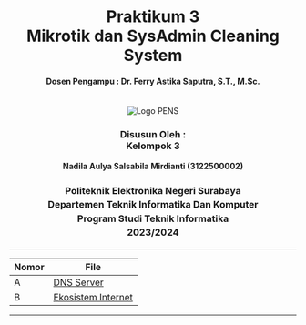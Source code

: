 <div align="center">
  <h1 style="text-align: center;font-weight: bold">Praktikum 3<br>Mikrotik dan SysAdmin Cleaning System</h1>
  <h4 style="text-align: center;">Dosen Pengampu : Dr. Ferry Astika Saputra, S.T., M.Sc.</h4>
</div>
<br />
<div align="center">
  <img src="https://upload.wikimedia.org/wikipedia/id/4/44/Logo_PENS.png" alt="Logo PENS">
  <h3 style="text-align: center;">Disusun Oleh : <br>Kelompok 3</h3>
  <p style="text-align: center;">
    <strong>Nadila Aulya Salsabila Mirdianti (3122500002)</strong><br>
  </p>

<h3 style="text-align: center;line-height: 1.5">Politeknik Elektronika Negeri Surabaya<br>Departemen Teknik Informatika Dan Komputer<br>Program Studi Teknik Informatika<br>2023/2024</h3>
  <hr>
</div>

| Nomor | File                               |
|-------|------------------------------------|
| A     | [DNS Server](dns-server.md)        |
| B     | [Ekosistem Internet](ekosistem-internet.md) |

---
